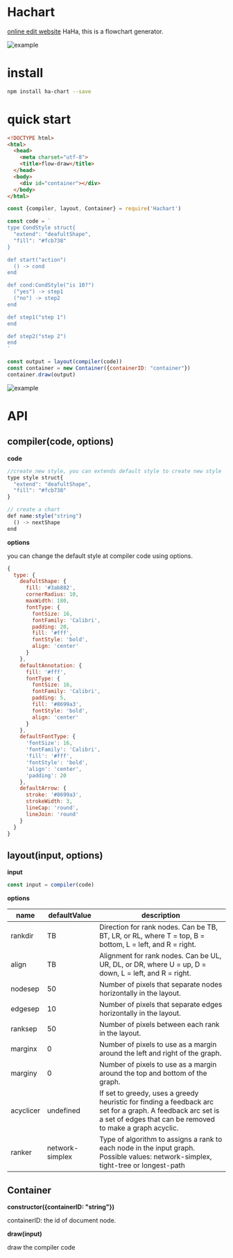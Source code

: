 # Hachart

[online edit website](https://wangdashuaihenshuai.github.io/demo/flow-chart/)
HaHa, this is a flowchart generator.

![example](https://fuss10.elemecdn.com/7/5b/706949379f6696b335ca13c8da67epng.png)

# install

```bash
npm install ha-chart --save
```

# quick start

```html
<!DOCTYPE html>
<html>
  <head>
    <meta charset="utf-8">
    <title>flow-draw</title>
  </head>
  <body>
    <div id="container"></div>
  </body>
</html>
```

```js
const {compiler, layout, Container} = require('Hachart')

const code = `
type CondStyle struct{
  "extend": "deafultShape",
  "fill": "#fcb738"
}

def start("action")
  () -> cond
end

def cond:CondStyle("is 10?")
  ("yes") -> step1
  ("no") -> step2
end

def step1("step 1")
end

def step2("step 2")
end
`

const output = layout(compiler(code))
const container = new Container({containerID: "container"})
container.draw(output)
```
![example](https://fuss10.elemecdn.com/3/42/aad462d88525b6d46512110ffd3c0png.png)

# API

## compiler(code, options)

**code**

```js
//create new style, you can extends default style to create new style
type style struct{
  "extend": "deafultShape",
  "fill": "#fcb738"
}

// create a chart
def name:style("string")
  () -> nextShape
end
```

**options**

you can change the default style at compiler code using options.
```js
{
  type: {
    deafultShape: {
      fill: '#3ab882',
      cornerRadius: 10,
      maxWidth: 180,
      fontType: {
        fontSize: 16,
        fontFamily: 'Calibri',
        padding: 20,
        fill: '#fff',
        fontStyle: 'bold',
        align: 'center'
      }
    },
    defaultAnnotation: {
      fill: '#fff',
      fontType: {
        fontSize: 16,
        fontFamily: 'Calibri',
        padding: 5,
        fill: '#8699a3',
        fontStyle: 'bold',
        align: 'center'
      }
    },
    defaultFontType: {
      'fontSize': 16,
      'fontFamily': 'Calibri',
      'fill': '#fff',
      'fontStyle': 'bold',
      'align': 'center',
      'padding': 20
    },
    defaultArrow: {
      stroke: '#8699a3',
      strokeWidth: 3,
      lineCap: 'round',
      lineJoin: 'round'
    }
  }
}
```

## layout(input, options)

**input**
```js
const input = compiler(code)
```
**options**

name | defaultValue | description
-----|---------------|------------
rankdir |	TB |	Direction for rank nodes. Can be TB, BT, LR, or RL, where T = top, B = bottom, L = left, and R = right.
align |	TB |	Alignment  for rank nodes. Can be UL, UR, DL, or DR, where U = up, D = down, L = left, and R = right.
nodesep |	50	| Number of pixels that separate nodes horizontally in the layout.
edgesep |	10	| Number of pixels that separate edges horizontally in the layout.
ranksep |	50	| Number of pixels between each rank in the layout.
marginx |	0	| Number of pixels to use as a margin around the left and right of the graph.
marginy |	0	| Number of pixels to use as a margin around the top and bottom of the graph.
acyclicer |	undefined |	If set to greedy, uses a greedy heuristic for finding a feedback arc set for a graph. A feedback arc set is a set of edges that can be removed to make a graph acyclic.
ranker |	network-simplex	| Type of algorithm to assigns a rank to each node in the input graph. Possible values: network-simplex, tight-tree or longest-path

## Container

**constructor({containerID: "string"})**

containerID: the id of document node.

**draw(input)**

draw the compiler code
